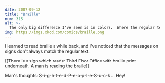 ```yaml
---
date: 2007-09-12
title: "Braille"
num: 315
alt: >-
  The only big difference I've seen is in colors.  Where the regular text reads 'press red button', the braille reads 'press two-inch button'.
img: https://imgs.xkcd.com/comics/braille.png
---
```

I learned to read braille a while back, and I've noticed that the messages on signs don't always match the regular text.

[[There is a sign which reads: Third Floor Office with braille print underneath.  A man is reading the braille]]

Man's thoughts: S-i-g-h-t-e-d-P-e-o-p-l-e-S-u-c-k ... Hey!

